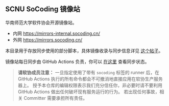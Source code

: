 ## SCNU SoCoding 镜像站

华南师范大学软件协会开源镜像站。

- 内网 https://mirrors-internal.socoding.cn/
- 外网 https://mirrors.socoding.cn/

本目录用于存放同步使用的部分脚本，具体镜像收录与同步信息详见 [这个帖子](https://socoding.cn/t/topic/302)。

镜像站每日同步由 GitHub Actions 负责，你可以 [在这里](https://github.com/SCNU-SoCoding/mirror-sync/actions) 查看同步状态。

> **请软协成员注意：** 一旦指定使用了带有 `socoding` 标签的 runner 后，在 GitHub Actions 执行的所有命令都会不可撤消地直接应用在软协生产服务器上。
授予本仓库的编辑权限表示我们充分信任你，非必要时请不要利用 GitHub Actions 做出任何破坏现有服务运行的行为。
若出现任何事故，相关 Committer 需要承担所有责任。
